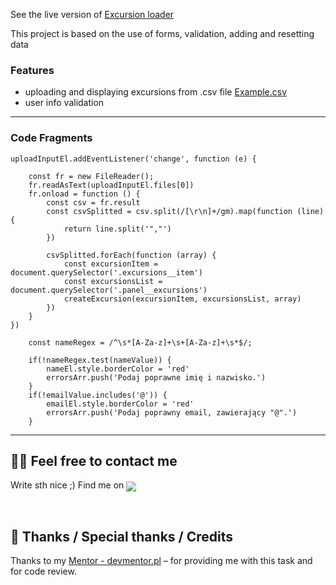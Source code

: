 See the live version of [Excursion loader](https://bartekb94.github.io/04-js-forms/)

This project is based on the use of forms, validation, adding and resetting data

###   Features
- uploading and displaying excursions from .csv file [Example.csv](https://github.com/BartekB94/04-js-forms/blob/main/example.csv)
- user info validation
  

---

### Code Fragments

```
uploadInputEl.addEventListener('change', function (e) {

    const fr = new FileReader();
    fr.readAsText(uploadInputEl.files[0])
    fr.onload = function () {
        const csv = fr.result
        const csvSplitted = csv.split(/[\r\n]+/gm).map(function (line) {
            return line.split('","')
        })                  

        csvSplitted.forEach(function (array) {
            const excursionItem = document.querySelector('.excursions__item')
            const excursionsList = document.querySelector('.panel__excursions')
            createExcursion(excursionItem, excursionsList, array)
        })
    }
})
```

```
    const nameRegex = /^\s*[A-Za-z]+\s+[A-Za-z]+\s*$/;

    if(!nameRegex.test(nameValue)) {
        nameEl.style.borderColor = 'red'
        errorsArr.push('Podaj poprawne imię i nazwisko.')
    }
    if(!emailValue.includes('@')) {
        emailEl.style.borderColor = 'red'
        errorsArr.push('Podaj poprawny email, zawierający "@".')
    }
```


---

## 🙋‍♂️ Feel free to contact me
Write sth nice ;) Find me on   <a href="https://www.linkedin.com/in/bartekb94/" target="_blank">
    <img align="center" src="https://img.shields.io/badge/LinkedIn-0077B5?style=for-the-badge&logo=linkedin&logoColor=white" target="_blank" />
  </a>

&nbsp;

## 👏 Thanks / Special thanks / Credits
Thanks to my [Mentor - devmentor.pl](https://devmentor.pl/) – for providing me with this task and for code review.

